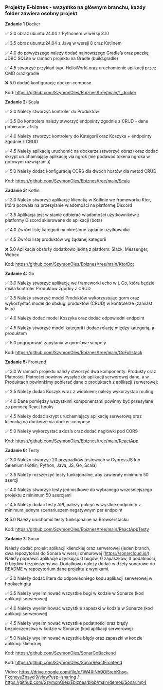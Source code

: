 ### Projekty E-biznes - wszystko na głównym branchu, każdy folder zawiera osobny projekt

**Zadanie 1** Docker

:white_check_mark: 3.0 obraz ubuntu:24.04 z Pythonem w wersji 3.10

:white_check_mark: 3.5 obraz ubuntu:24.04 z Javą w wersji 8 oraz Kotlinem

:white_check_mark: 4.0 do powyższego należy dodać najnowszego Gradle’a oraz paczkę JDBC SQLite w ramach projektu na Gradle (build.gradle)

:white_check_mark: 4.5 stworzyć przykład typu HelloWorld oraz uruchomienie aplikacji przez CMD oraz gradle

:x: 5.0 dodać konfigurację docker-compose

Kod: https://github.com/SzymonOles/Ebiznes/tree/main/1_docker

**Zadanie 2:** Scala

:white_check_mark: 3.0 Należy stworzyć kontroler do Produktów

:white_check_mark: 3.5 Do kontrolera należy stworzyć endpointy zgodnie z CRUD - dane pobierane z listy

:white_check_mark: 4.0 Należy stworzyć kontrolery do Kategorii oraz Koszyka + endpointy zgodnie z CRUD

:white_check_mark: 4.5 Należy aplikację uruchomić na dockerze (stworzyć obraz) oraz dodać skrypt uruchamiający aplikację via ngrok (nie podawać tokena ngroka w gotowym rozwiązaniu)

:white_check_mark: 5.0 Należy dodać konfigurację CORS dla dwóch hostów dla metod CRUD

Kod: https://github.com/SzymonOles/Ebiznes/tree/main/Scala

**Zadanie 3:** Kotlin

:white_check_mark: 3.0 Należy stworzyć aplikację kliencką w Kotlinie we frameworku Ktor, która pozwala na przesyłanie wiadomości na platformę Discord

:white_check_mark: 3.5 Aplikacja jest w stanie odbierać wiadomości użytkowników z platformy Discord skierowane do aplikacji (bota)

:white_check_mark: 4.0 Zwróci listę kategorii na określone żądanie użytkownika

:white_check_mark: 4.5 Zwróci listę produktów wg żądanej kategorii

:x: 5.0 Aplikacja obsłuży dodatkowo jedną z platform: Slack, Messenger, Webex

Kod: https://github.com/SzymonOles/Ebiznes/tree/main/KtorBot

**Zadanie 4:** Go

:white_check_mark: 3.0 Należy stworzyć aplikację we frameworki echo w j. Go, która będzie
miała kontroler Produktów zgodny z CRUD

:white_check_mark: 3.5 Należy stworzyć model Produktów wykorzystując gorm oraz
wykorzystać model do obsługi produktów (CRUD) w kontrolerze (zamiast
listy)

:white_check_mark: 4.0 Należy dodać model Koszyka oraz dodać odpowiedni endpoint

:white_check_mark: 4.5 Należy stworzyć model kategorii i dodać relację między kategorią,
a produktem

:white_check_mark: 5.0 pogrupować zapytania w gorm’owe scope'y

Kod: https://github.com/SzymonOles/Ebiznes/tree/main/GoFullstack

**Zadanie 5:** Frontend

:white_check_mark: 3.0 W ramach projektu należy stworzyć dwa komponenty: Produkty oraz
Płatności; Płatności powinny wysyłać do aplikacji serwerowej dane, a w
Produktach powinniśmy pobierać dane o produktach z aplikacji
serwerowej;

:white_check_mark: 3.5 Należy dodać Koszyk wraz z widokiem; należy wykorzystać routing

:white_check_mark: 4.0 Dane pomiędzy wszystkimi komponentami powinny być przesyłane za
pomocą React hooks

:white_check_mark: 4.5 Należy dodać skrypt uruchamiający aplikację serwerową oraz
kliencką na dockerze via docker-compose

:white_check_mark: 5.0 Należy wykorzystać axios’a oraz dodać nagłówki pod CORS

Kod: https://github.com/SzymonOles/Ebiznes/tree/main/ReactApp

**Zadanie 6:** Testy

:white_check_mark: 3.0 Należy stworzyć 20 przypadków testowych w CypressJS lub Selenium
(Kotlin, Python, Java, JS, Go, Scala)

:white_check_mark: 3.5 Należy rozszerzyć testy funkcjonalne, aby zawierały minimum 50
asercji

:white_check_mark: 4.0 Należy stworzyć testy jednostkowe do wybranego wcześniejszego
projektu z minimum 50 asercjami

:white_check_mark: 4.5 Należy dodać testy API, należy pokryć wszystkie endpointy z
minimum jednym scenariuszem negatywnym per endpoint

:x: 5.0 Należy uruchomić testy funkcjonalne na Browserstacku

Kod: https://github.com/SzymonOles/Ebiznes/tree/main/ReactAppTesty

**Zadanie 7:** Sonar

Należy dodać projekt aplikacji klienckiej oraz serwerowej (jeden
branch, dwa repozytoria) do Sonara w wersji chmurowej
(https://sonarcloud.io/). Należy poprawić aplikacje uzyskując 0 bugów,
0 zapaszków, 0 podatności, 0 błędów bezpieczeństwa. Dodatkowo należy
dodać widżety sonarowe do README w repozytorium dane projektu z
wynikami.

:white_check_mark: 3.0 Należy dodać litera do odpowiedniego kodu aplikacji serwerowej w
hookach gita

:white_check_mark: 3.5 Należy wyeliminować wszystkie bugi w kodzie w Sonarze (kod
aplikacji serwerowej)

:white_check_mark: 4.0 Należy wyeliminować wszystkie zapaszki w kodzie w Sonarze (kod
aplikacji serwerowej)

:white_check_mark: 4.5 Należy wyeliminować wszystkie podatności oraz błędy bezpieczeństwa
w kodzie w Sonarze (kod aplikacji serwerowej)

:white_check_mark: 5.0 Należy wyeliminować wszystkie błędy oraz zapaszki w kodzie
aplikacji klienckiej

Kod: https://github.com/SzymonOles/SonarGoBackend

Kod: https://github.com/SzymonOles/SonarReactFrontend

Video: https://drive.google.com/file/d/1W4XjNh9Oi5rebKhsg-FkcnoyeZnaycl9/view?usp=sharing / https://github.com/SzymonOles/Ebiznes/blob/main/demos/Sonar.mp4
